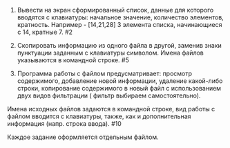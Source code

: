 1. Вывести на экран сформированный список, данные для которого вводятся с клавиатуры: начальное значение, количество элементов, кратность.
Например - [14,21,28] 3 элемента списка, начинающиеся с 14, кратные 7. #2

2. Скопировать информацию из одного файла в другой, заменив знаки пунктуации заданным с клавиатуры  символом. Имена файлов указываются в командной строке. #5

3. Программа работы с файлом предусматривает: просмотр содержимого, добавление новой информации, удаление какой-либо строки, копирование содержимого в новый файл с использованием двух видов фильтрации ( фильтр выбираем самостоятельно).

Имена исходных файлов задаются в командной строке, вид работы с файлом вводится с клавиатуры, также, как и дополнительная информация (напр. строка ввода). #10

Каждое задание оформляется отдельным файлом.